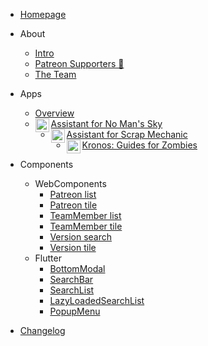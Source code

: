 - [Homepage](/)

- About

  - [Intro](about/intro.md)
  - [Patreon Supporters 🧡](about/patrons.md)
  - [The Team](about/team.md)

- Apps

  - [Overview](apps/overview.md)
  - [<img align="left" alt="nmsassistant.com" width="22px" src="https://cdn.assistantapps.com/icon/assistantNMS.png" />Assistant for No Man's Sky](apps/nms-main.md)
  - [<img align="left" alt="scrapassistant.com" width="22px" src="https://cdn.assistantapps.com/icon/assistantSMS.png" />Assistant for Scrap Mechanic](apps/sms-main.md)
  - [<img align="left" alt="Kronos" width="22px" src="https://cdn.assistantapps.com/icon/kronos.jpg" />Kronos: Guides for Zombies](apps/kgz-main.md)

- Components
  - WebComponents
    - [Patreon list](components/web-patreon-list.md)
    - [Patreon tile](components/web-patron-tile.md)
    - [TeamMember list](components/web-team-member-list.md)
    - [TeamMember tile](components/web-team-member-tile.md)
    - [Version search](components/web-version-search.md)
    - [Version tile](components/web-version-tile.md)
  - Flutter
    - [BottomModal](components/flutter-adaptive-bottommodal.md)
    - [SearchBar](components/flutter-adaptive-searchbar.md)
    - [SearchList](components/flutter-adaptive-searchablelist.md)
    - [LazyLoadedSearchList](components/flutter-adaptive-lazyloadedsearchablelist.md)
    - [PopupMenu](components/flutter-adaptive-popupmenu.md)

- [Changelog](changelog.md)


